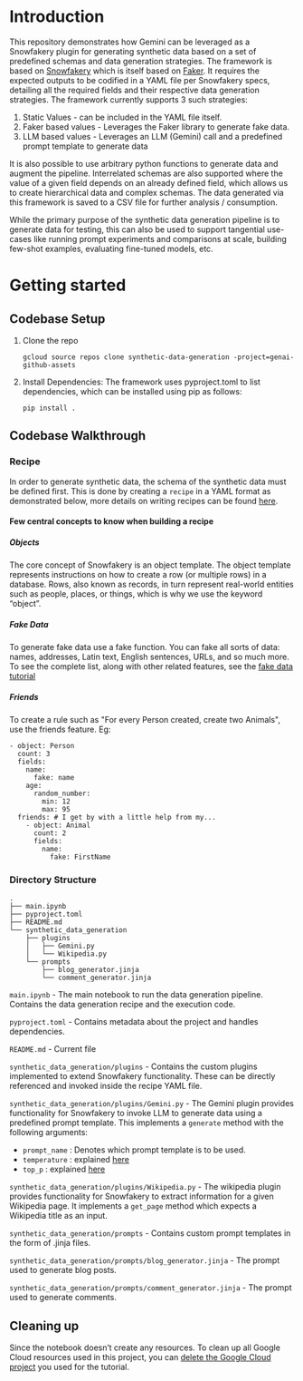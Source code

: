 # Introduction

This repository demonstrates how Gemini can be leveraged as a Snowfakery plugin for generating synthetic data based on a set of predefined schemas and data generation strategies. The framework is based on [Snowfakery](https://snowfakery.readthedocs.io/) which is itself based on [Faker](https://faker.readthedocs.io/). It requires the expected outputs to be codified in a YAML file per Snowfakery specs, detailing all the required fields and their respective data generation strategies. The framework currently supports 3 such strategies:

1. Static Values - can be included in the YAML file itself.
2. Faker based values - Leverages the Faker library to generate fake data.
3. LLM based values - Leverages an LLM (Gemini) call and a predefined prompt template to generate data

It is also possible to use arbitrary python functions to generate data and augment the pipeline. Interrelated schemas are also supported where the value of a given field depends on an already defined field, which allows us to create hierarchical data and complex schemas. The data generated via this framework is saved to a CSV file for further analysis / consumption.

While the primary purpose of the synthetic data generation pipeline is to generate data for testing, this can also be used to support tangential use-cases like running prompt experiments and comparisons at scale, building few-shot examples, evaluating fine-tuned models, etc.

# Getting started

## Codebase Setup

1. Clone the repo

   `gcloud source repos clone synthetic-data-generation -project=genai-github-assets`

2. Install Dependencies: The framework uses pyproject.toml to list dependencies, which can be installed using pip as follows:

   `pip install .`

## Codebase Walkthrough

### Recipe

In order to generate synthetic data, the schema of the synthetic data must be defined first. This is done by creating a `recipe` in a YAML format as demonstrated below, more details on writing recipes can be found [here](https://snowfakery.readthedocs.io/en/latest/#central-concepts).

#### Few central concepts to know when building a recipe

##### Objects

The core concept of Snowfakery is an object template. The object template represents instructions on how to create a row (or multiple rows) in a database. Rows, also known as records, in turn represent real-world entities such as people, places, or things, which is why we use the keyword “object”.

##### Fake Data

To generate fake data use a fake function. You can fake all sorts of data: names, addresses, Latin text, English sentences, URLs, and so much more. To see the complete list, along with other related features, see the [fake data tutorial](https://snowfakery.readthedocs.io/en/docs/fakedata.html)

##### Friends

To create a rule such as "For every Person created, create two Animals", use the friends feature. Eg:

    - object: Person
      count: 3
      fields:
        name:
          fake: name
        age:
          random_number:
            min: 12
            max: 95
      friends: # I get by with a little help from my...
        - object: Animal
          count: 2
          fields:
            name:
              fake: FirstName

### Directory Structure

    .
    ├── main.ipynb
    ├── pyproject.toml
    ├── README.md
    └── synthetic_data_generation
        ├── plugins
        │   ├── Gemini.py
        │   └── Wikipedia.py
        └── prompts
            ├── blog_generator.jinja
            └── comment_generator.jinja

`main.ipynb` - The main notebook to run the data generation pipeline. Contains the data generation recipe and the execution code.

`pyproject.toml` - Contains metadata about the project and handles dependencies.

`README.md` - Current file

`synthetic_data_generation/plugins` - Contains the custom plugins implemented to extend Snowfakery functionality. These can be directly referenced and invoked inside the recipe YAML file.

`synthetic_data_generation/plugins/Gemini.py` - The Gemini plugin provides functionality for Snowfakery to invoke LLM to generate data using a predefined prompt template. This implements a `generate` method with the following arguments:

- `prompt_name` : Denotes which prompt template is to be used.
- `temperature` : explained [here](https://cloud.google.com/vertex-ai/generative-ai/docs/model-reference/gemini#request_body)
- `top_p` : explained [here](https://cloud.google.com/vertex-ai/generative-ai/docs/model-reference/gemini#request_body)

`synthetic_data_generation/plugins/Wikipedia.py` - The wikipedia plugin provides functionality for Snowfakery to extract information for a given Wikipedia page. It implements a `get_page` method which expects a Wikipedia title as an input.

`synthetic_data_generation/prompts` - Contains custom prompt templates in the form of .jinja files.

`synthetic_data_generation/prompts/blog_generator.jinja` - The prompt used to generate blog posts.

`synthetic_data_generation/prompts/comment_generator.jinja` - The prompt used to generate comments.

## Cleaning up

Since the notebook doesn’t create any resources. To clean up all Google Cloud resources used in this project, you can [delete the Google Cloud project](https://cloud.google.com/resource-manager/docs/creating-managing-projects#shutting_down_projects) you used for the tutorial.

